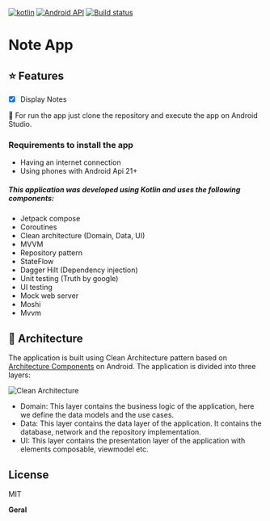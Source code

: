 [![kotlin](https://img.shields.io/badge/Kotlin-100%25-blueviolet)](https://kotlinlang.org/) [![Android API](https://img.shields.io/badge/api-21%2B-brightgreen.svg?style=for-the-badge)](https://android-arsenal.com/api?level=21) [![Build status](https://build.appcenter.ms/v0.1/apps/86493375-a9cd-491f-a2b3-43176506e6d2/branches/main/badge)](https://appcenter.ms)

# Note App

## :star: Features

- [x] Display Notes

:runner: For run the app just clone the repository and execute the app on Android Studio.

### Requirements to install the app

- Having an internet connection
- Using phones with Android Api 21+

##### This application was developed using Kotlin and uses the following components:

- Jetpack compose
- Coroutines
- Clean architecture (Domain, Data, UI)
- MVVM
- Repository pattern
- StateFlow
- Dagger Hilt (Dependency injection)
- Unit testing (Truth by google)
- UI testing
- Mock web server
- Moshi
- Mvvm

## :dart: Architecture

The application is built using Clean Architecture pattern based
on [Architecture Components](https://developer.android.com/jetpack/guide#recommended-app-arch) on
Android. The application is divided into three layers:

![Clean Architecture](https://devexperto.com/wp-content/uploads/2018/10/clean-architecture-own-layers.png)

- Domain: This layer contains the business logic of the application, here we define the data models
  and the use cases.
- Data: This layer contains the data layer of the application. It contains the database, network and
  the repository implementation.
- UI: This layer contains the presentation layer of the application with elements composable,
  viewmodel etc.

## License

MIT

**Geral**
